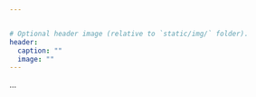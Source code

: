 ```yaml
---


# Optional header image (relative to `static/img/` folder).
header:
  caption: ""
  image: ""
---
```


...
